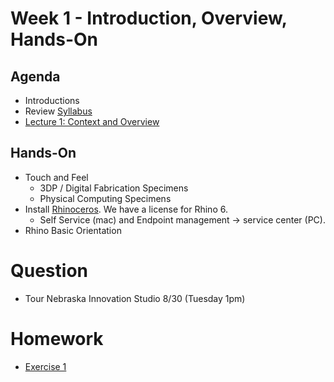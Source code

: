 # Week 1 - Introduction, Overview, Hands-On
## Agenda
- Introductions
- Review [Syllabus](../README)
- [Lecture 1: Context and Overview](https://docs.google.com/presentation/d/1DCGSlhTRlIW8Zk072gA7pbsKkxcdenTfkjYP-M6Sd0U/edit?usp=sharing)

## Hands-On
- Touch and Feel
  - 3DP / Digital Fabrication Specimens
  - Physical Computing Specimens
- Install [Rhinoceros](https://www.rhino3d.com/). We have a license for Rhino 6.
  - Self Service (mac) and Endpoint management -> service center (PC).
- Rhino Basic Orientation

# Question
- Tour Nebraska Innovation Studio 8/30 (Tuesday 1pm)

# Homework
- [Exercise 1](../exercises/ex1.md)

